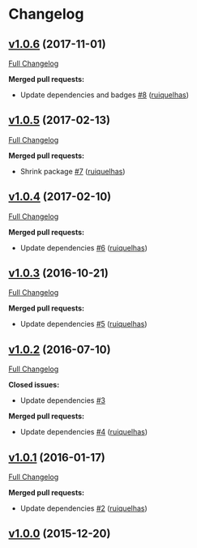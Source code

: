 # Changelog

## [v1.0.6](https://github.com/ruiquelhas/supervizor/tree/v1.0.6) (2017-11-01)
[Full Changelog](https://github.com/ruiquelhas/supervizor/compare/v1.0.5...v1.0.6)

**Merged pull requests:**

- Update dependencies and badges [\#8](https://github.com/ruiquelhas/supervizor/pull/8) ([ruiquelhas](https://github.com/ruiquelhas))

## [v1.0.5](https://github.com/ruiquelhas/supervizor/tree/v1.0.5) (2017-02-13)
[Full Changelog](https://github.com/ruiquelhas/supervizor/compare/v1.0.4...v1.0.5)

**Merged pull requests:**

- Shrink package [\#7](https://github.com/ruiquelhas/supervizor/pull/7) ([ruiquelhas](https://github.com/ruiquelhas))

## [v1.0.4](https://github.com/ruiquelhas/supervizor/tree/v1.0.4) (2017-02-10)
[Full Changelog](https://github.com/ruiquelhas/supervizor/compare/v1.0.3...v1.0.4)

**Merged pull requests:**

- Update dependencies [\#6](https://github.com/ruiquelhas/supervizor/pull/6) ([ruiquelhas](https://github.com/ruiquelhas))

## [v1.0.3](https://github.com/ruiquelhas/supervizor/tree/v1.0.3) (2016-10-21)
[Full Changelog](https://github.com/ruiquelhas/supervizor/compare/v1.0.2...v1.0.3)

**Merged pull requests:**

- Update dependencies [\#5](https://github.com/ruiquelhas/supervizor/pull/5) ([ruiquelhas](https://github.com/ruiquelhas))

## [v1.0.2](https://github.com/ruiquelhas/supervizor/tree/v1.0.2) (2016-07-10)
[Full Changelog](https://github.com/ruiquelhas/supervizor/compare/v1.0.1...v1.0.2)

**Closed issues:**

- Update dependencies [\#3](https://github.com/ruiquelhas/supervizor/issues/3)

**Merged pull requests:**

- Update dependencies [\#4](https://github.com/ruiquelhas/supervizor/pull/4) ([ruiquelhas](https://github.com/ruiquelhas))

## [v1.0.1](https://github.com/ruiquelhas/supervizor/tree/v1.0.1) (2016-01-17)
[Full Changelog](https://github.com/ruiquelhas/supervizor/compare/v1.0.0...v1.0.1)

**Merged pull requests:**

- Update dependencies [\#2](https://github.com/ruiquelhas/supervizor/pull/2) ([ruiquelhas](https://github.com/ruiquelhas))

## [v1.0.0](https://github.com/ruiquelhas/supervizor/tree/v1.0.0) (2015-12-20)
